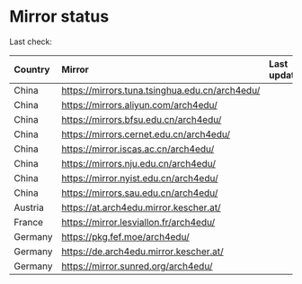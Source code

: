 <script src="./time.js"></script>
# Mirror status
Last check: <script type="text/javascript">localize(1727713697.159489);</script>

|Country|Mirror|Last update|
|:------|:-----|:----------|
|China|https://mirrors.tuna.tsinghua.edu.cn/arch4edu/|<script type="text/javascript">localize(1727678658);</script>|
|China|https://mirrors.aliyun.com/arch4edu/|<script type="text/javascript">localize(1727678658);</script>|
|China|https://mirrors.bfsu.edu.cn/arch4edu/|<script type="text/javascript">localize(1727678658);</script>|
|China|https://mirrors.cernet.edu.cn/arch4edu/|<script type="text/javascript">localize(1727678658);</script>|
|China|https://mirror.iscas.ac.cn/arch4edu/|<script type="text/javascript">localize(1727678658);</script>|
|China|https://mirrors.nju.edu.cn/arch4edu/|<script type="text/javascript">localize(1727635526);</script>|
|China|https://mirror.nyist.edu.cn/arch4edu/|<script type="text/javascript">localize(1727635526);</script>|
|China|https://mirrors.sau.edu.cn/arch4edu/|<script type="text/javascript">localize(1727678658);</script>|
|Austria|https://at.arch4edu.mirror.kescher.at/|<script type="text/javascript">localize(1727678658);</script>|
|France|https://mirror.lesviallon.fr/arch4edu/|<script type="text/javascript">localize(1727678658);</script>|
|Germany|https://pkg.fef.moe/arch4edu/|<script type="text/javascript">localize(1727678658);</script>|
|Germany|https://de.arch4edu.mirror.kescher.at/|<script type="text/javascript">localize(1727678658);</script>|
|Germany|https://mirror.sunred.org/arch4edu/|<script type="text/javascript">localize(1727678658);</script>|

<script src="./tablefilter/tablefilter.js"></script>
<script src="./table.js"></script>